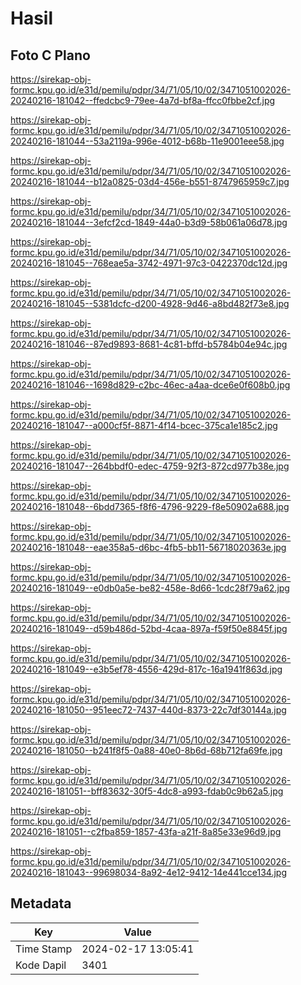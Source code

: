# Hasil

## Foto C Plano

https://sirekap-obj-formc.kpu.go.id/e31d/pemilu/pdpr/34/71/05/10/02/3471051002026-20240216-181042--ffedcbc9-79ee-4a7d-bf8a-ffcc0fbbe2cf.jpg

https://sirekap-obj-formc.kpu.go.id/e31d/pemilu/pdpr/34/71/05/10/02/3471051002026-20240216-181044--53a2119a-996e-4012-b68b-11e9001eee58.jpg

https://sirekap-obj-formc.kpu.go.id/e31d/pemilu/pdpr/34/71/05/10/02/3471051002026-20240216-181044--b12a0825-03d4-456e-b551-8747965959c7.jpg

https://sirekap-obj-formc.kpu.go.id/e31d/pemilu/pdpr/34/71/05/10/02/3471051002026-20240216-181044--3efcf2cd-1849-44a0-b3d9-58b061a06d78.jpg

https://sirekap-obj-formc.kpu.go.id/e31d/pemilu/pdpr/34/71/05/10/02/3471051002026-20240216-181045--768eae5a-3742-4971-97c3-0422370dc12d.jpg

https://sirekap-obj-formc.kpu.go.id/e31d/pemilu/pdpr/34/71/05/10/02/3471051002026-20240216-181045--5381dcfc-d200-4928-9d46-a8bd482f73e8.jpg

https://sirekap-obj-formc.kpu.go.id/e31d/pemilu/pdpr/34/71/05/10/02/3471051002026-20240216-181046--87ed9893-8681-4c81-bffd-b5784b04e94c.jpg

https://sirekap-obj-formc.kpu.go.id/e31d/pemilu/pdpr/34/71/05/10/02/3471051002026-20240216-181046--1698d829-c2bc-46ec-a4aa-dce6e0f608b0.jpg

https://sirekap-obj-formc.kpu.go.id/e31d/pemilu/pdpr/34/71/05/10/02/3471051002026-20240216-181047--a000cf5f-8871-4f14-bcec-375ca1e185c2.jpg

https://sirekap-obj-formc.kpu.go.id/e31d/pemilu/pdpr/34/71/05/10/02/3471051002026-20240216-181047--264bbdf0-edec-4759-92f3-872cd977b38e.jpg

https://sirekap-obj-formc.kpu.go.id/e31d/pemilu/pdpr/34/71/05/10/02/3471051002026-20240216-181048--6bdd7365-f8f6-4796-9229-f8e50902a688.jpg

https://sirekap-obj-formc.kpu.go.id/e31d/pemilu/pdpr/34/71/05/10/02/3471051002026-20240216-181048--eae358a5-d6bc-4fb5-bb11-56718020363e.jpg

https://sirekap-obj-formc.kpu.go.id/e31d/pemilu/pdpr/34/71/05/10/02/3471051002026-20240216-181049--e0db0a5e-be82-458e-8d66-1cdc28f79a62.jpg

https://sirekap-obj-formc.kpu.go.id/e31d/pemilu/pdpr/34/71/05/10/02/3471051002026-20240216-181049--d59b486d-52bd-4caa-897a-f59f50e8845f.jpg

https://sirekap-obj-formc.kpu.go.id/e31d/pemilu/pdpr/34/71/05/10/02/3471051002026-20240216-181049--e3b5ef78-4556-429d-817c-16a1941f863d.jpg

https://sirekap-obj-formc.kpu.go.id/e31d/pemilu/pdpr/34/71/05/10/02/3471051002026-20240216-181050--951eec72-7437-440d-8373-22c7df30144a.jpg

https://sirekap-obj-formc.kpu.go.id/e31d/pemilu/pdpr/34/71/05/10/02/3471051002026-20240216-181050--b241f8f5-0a88-40e0-8b6d-68b712fa69fe.jpg

https://sirekap-obj-formc.kpu.go.id/e31d/pemilu/pdpr/34/71/05/10/02/3471051002026-20240216-181051--bff83632-30f5-4dc8-a993-fdab0c9b62a5.jpg

https://sirekap-obj-formc.kpu.go.id/e31d/pemilu/pdpr/34/71/05/10/02/3471051002026-20240216-181051--c2fba859-1857-43fa-a21f-8a85e33e96d9.jpg

https://sirekap-obj-formc.kpu.go.id/e31d/pemilu/pdpr/34/71/05/10/02/3471051002026-20240216-181043--99698034-8a92-4e12-9412-14e441cce134.jpg


## Metadata

| Key        | Value               |
| ---------- | ------------------- |
| Time Stamp | 2024-02-17 13:05:41 |
| Kode Dapil | 3401                |




